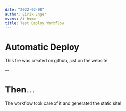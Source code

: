 ```yaml
---
date: "2022-02-08"
author: Eirik Enger
event: At home
title: Test Deploy Workflow
---
```


# Automatic Deploy

This file was created on github, just on the website.

--

# Then...

The workflow took care of it and generated the static site!
